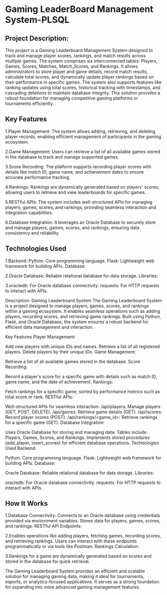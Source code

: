 # Gaming LeaderBoard Management System-PLSQL

## Project Description:
This project is a Gaming Leaderboard Management System designed to track and manage player scores, rankings, and match results across multiple games. The system comprises six interconnected tables: 
Players, Games, Scores, Matches, Match_Scores, and Rankings. It allows administrators to store player and game details, record match results, calculate total scores, and dynamically update player rankings
based on their performance in specific games. The system also supports features like ranking updates using total scores, historical tracking with timestamps, and cascading deletions to maintain database integrity. 
This solution provides a robust foundation for managing competitive gaming platforms or tournaments efficiently.

## Key Features
1.Player Management: The system allows adding, retrieving, and deleting player records, enabling efficient management of participants in the gaming ecosystem.

2.Game Management: Users can retrieve a list of all available games stored in the database to track and manage supported games.

3.Score Recording: The platform supports recording player scores with details like match ID, game name, and achievement dates to ensure accurate performance tracking.

4.Rankings: Rankings are dynamically generated based on players' scores, allowing users to retrieve and view leaderboards for specific games.

5.RESTful APIs: The system includes well-structured APIs for managing players, games, scores, and rankings, providing seamless interaction and integration capabilities.

6.Database Integration: It leverages an Oracle Database to securely store and manage players, games, scores, and rankings, ensuring data consistency and reliability.


## Technologies Used
1.Backend:
Python: Core programming language.
Flask: Lightweight web framework for building APIs.
Database:

2.Oracle Database: Reliable relational database for data storage.
Libraries:

3.oracledb: For Oracle database connectivity.
requests: For HTTP requests to interact with APIs.


Description: Gaming Leaderboard System
The Gaming Leaderboard System is a project designed to manage players, games, scores, and rankings within a gaming ecosystem. It enables seamless operations such as adding players, recording scores, and retrieving game rankings. Built using Python, Flask, and Oracle Database, the system ensures a robust backend for efficient data management and interaction.

Key Features
Player Management:

Add new players with unique IDs and names.
Retrieve a list of all registered players.
Delete players by their unique IDs.
Game Management:

Retrieve a list of all available games stored in the database.
Score Recording:

Record a player's score for a specific game with details such as match ID, game name, and the date of achievement.
Rankings:

Fetch rankings for a specific game, sorted by performance metrics such as total score or rank.
RESTful APIs:

Well-structured APIs for seamless interaction:
/api/players: Manage players (GET, POST, DELETE).
/api/games: Retrieve game details (GET).
/api/scores: Record player scores (POST).
/api/rankings/<game_id>: Retrieve rankings for a specific game (GET).
Database Integration:

Uses Oracle Database for storing and managing data:
Tables include Players, Games, Scores, and Rankings.
Implements stored procedures (add_player, insert_scores) for efficient database operations.
Technologies Used
Backend:

Python: Core programming language.
Flask: Lightweight web framework for building APIs.
Database:

Oracle Database: Reliable relational database for data storage.
Libraries:

oracledb: For Oracle database connectivity.
requests: For HTTP requests to interact with APIs.

## How It Works
1.Database Connectivity:
Connects to an Oracle database using credentials provided via environment variables.
Stores data for players, games, scores, and rankings.
RESTful API Endpoints:

2.Enables operations like adding players, fetching games, recording scores, and retrieving rankings.
Users can interact with these endpoints programmatically or via tools like Postman.
Rankings Calculation:

3.Rankings for a game are dynamically generated based on scores and stored in the database for quick retrieval.

The Gaming Leaderboard System provides an efficient and scalable solution for managing gaming data, making it ideal for tournaments, esports, or analytics-focused applications. 
It serves as a strong foundation for expanding into more advanced gaming management features.


